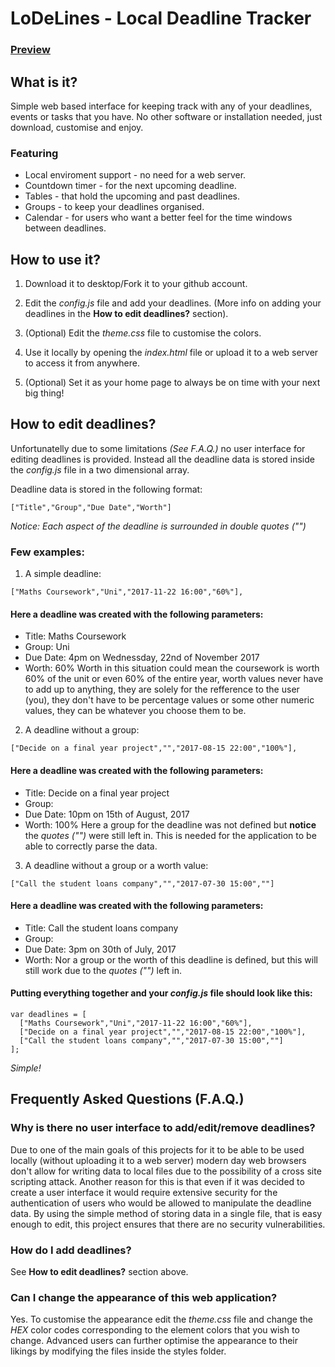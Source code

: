 # LoDeLines - Local Deadline Tracker


### [Preview](https://klaudijusm.github.io/LoDeLines/index.html)


## What is it?

Simple web based interface for keeping track with any of your deadlines, events
or tasks that you have. No other software or installation needed, just download,
customise and enjoy.

### Featuring
- Local enviroment support - no need for a web server.
- Countdown timer - for the next upcoming deadline.
- Tables - that hold the upcoming and past deadlines.
- Groups - to keep your deadlines organised.
- Calendar - for users who want a better feel for the time windows between deadlines.


## How to use it?

1. Download it to desktop/Fork it to your github account.

2. Edit the _config.js_ file and add your deadlines. (More info on adding your
   deadlines in the **How to edit deadlines?** section).

3. (Optional) Edit the _theme.css_ file to customise the colors.

4. Use it locally by opening the _index.html_ file or upload it to a web server
   to access it from anywhere.

5. (Optional) Set it as your home page to always be on time with your next big thing!


## How to edit deadlines?

Unfortunatelly due to some limitations _(See F.A.Q.)_ no user interface for editing
deadlines is provided. Instead all the deadline data is stored inside the _config.js_
file in a two dimensional array.

Deadline data is stored in the following format:
```
["Title","Group","Due Date","Worth"]
```
_Notice: Each aspect of the deadline is surrounded in double quotes ("")_

### Few examples:

1. A simple deadline:
```
["Maths Coursework","Uni","2017-11-22 16:00","60%"],
```
#### Here a deadline was created with the following parameters:
- Title: Maths Coursework
- Group: Uni
- Due Date: 4pm on Wednessday, 22nd of November 2017
- Worth: 60%
Worth in this situation could mean the coursework is worth 60% of the unit or
even 60% of the entire year, worth values never have to add up to anything, they
are solely for the refference to the user (you), they don't have to be percentage values
or some other numeric values, they can be whatever you choose them to be.

2. A deadline without a group:
```
["Decide on a final year project","","2017-08-15 22:00","100%"],
```
#### Here a deadline was created with the following parameters:
- Title: Decide on a final year project
- Group:
- Due Date: 10pm on 15th of August, 2017
- Worth: 100%
Here a group for the deadline was not defined but **notice** the _quotes ("")_ were
still left in. This is needed for the application to be able to correctly parse the data.

3. A deadline without a group or a worth value:
```
["Call the student loans company","","2017-07-30 15:00",""]
```
#### Here a deadline was created with the following parameters:
- Title: Call the student loans company
- Group:
- Due Date: 3pm on 30th of July, 2017
- Worth:
Nor a group or the worth of this deadline is defined, but this will still work
due to the _quotes ("")_ left in.

#### Putting everything together and your _config.js_ file should look like this:

```
var deadlines = [
  ["Maths Coursework","Uni","2017-11-22 16:00","60%"],
  ["Decide on a final year project","","2017-08-15 22:00","100%"],
  ["Call the student loans company","","2017-07-30 15:00",""]
];
```

_Simple!_


## Frequently Asked Questions (F.A.Q.)

### Why is there no user interface to add/edit/remove deadlines?
Due to one of the main goals of this projects for it to be able to be used
locally (without uploading it to a web server) modern day web browsers don't allow
for writing data to local files due to the possibility of a cross site scripting
attack. Another reason for this is that even if it was decided to create a user
interface it would require extensive security for the authentication of users who
would be allowed to manipulate the deadline data. By using the simple method of
storing data in a single file, that is easy enough to edit, this project ensures
that there are no security vulnerabilities.

### How do I add deadlines?
See **How to edit deadlines?** section above.

### Can I change the appearance of this web application?
Yes. To customise the appearance edit the _theme.css_ file and change the _HEX_ color
codes corresponding to the element colors that you wish to change. Advanced
users can further optimise the appearance to their likings by modifying the files
inside the styles folder.
